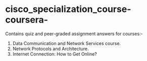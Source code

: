 #   cisco_specialization_course-coursera-
Contains quiz and peer-graded assignment answers for courses:-
1. Data Communication and Network Services course.
2. Network Protocols and Architecture.
3. Internet Connection: How to Get Online?
